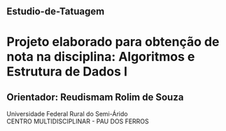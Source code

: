 ## Estudio-de-Tatuagem
<h1>Projeto elaborado para obtenção de nota na disciplina: Algoritmos e Estrutura de Dados I</h1>  
<h2>Orientador: Reudismam Rolim de Souza</h2>

Universidade Federal Rural do Semi-Árido <br>
CENTRO MULTIDISCIPLINAR - PAU DOS FERROS
